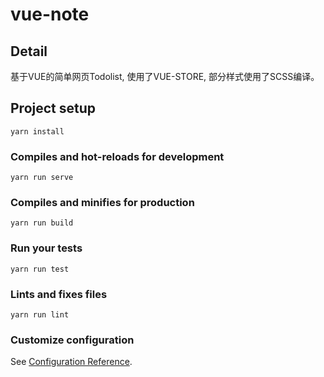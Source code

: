 # vue-note

## Detail

基于VUE的简单网页Todolist, 使用了VUE-STORE, 部分样式使用了SCSS编译。

## Project setup
```
yarn install
```

### Compiles and hot-reloads for development
```
yarn run serve
```

### Compiles and minifies for production
```
yarn run build
```

### Run your tests
```
yarn run test
```

### Lints and fixes files
```
yarn run lint
```

### Customize configuration
See [Configuration Reference](https://cli.vuejs.org/config/).
